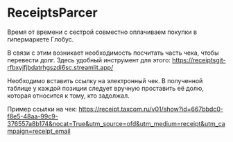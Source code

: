 # ReceiptsParcer
Время от времени с сестрой совместно оплачиваем покупки в гипермаркете Глобус. 

В связи с этим возникает необходимость посчитать часть чека, чтобы перевести долг. 
Здесь удобный инструмент для этого: https://receiptsgit-rfbxyjfjbdatrhgszdi6sc.streamlit.app/

Необходимо вставить ссылку на электронный чек. В полученной таблице у каждой позиции следует вручную проставить её долю, которая относится к тому, кто задолжал. 

Пример ссылки на чек: https://receipt.taxcom.ru/v01/show?id=667bbdc0-f8e5-48aa-99c9-376557a8b174&nocat=True&utm_source=ofd&utm_medium=receipt&utm_campaign=receipt_email
